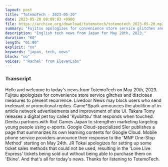 ```yaml
---
layout: post
title: "TotemoTech - 2023-05-20"
date: 2023-05-20 08:09:03 +0900
file: https://archive.org/download/totemotech/totemotech_2023-05-20.mp3
summary: "Fujitsu apologizes for convenience store service glitches and discloses measures to prevent recurrence., Livedoor News may block users who send irrelevant or promotional replies., & more…"
description: "English tech news from Japan for May 20th, 2023."
duration: "60"
length: "01:00"
explicit: "no"
keywords: "japan, tech, news"
block: "no"
voices: "'Rachel' from ElevenLabs"
---
```


### Transcript

Hello and welcome to today's news from TotemoTech on May 20th, 2023. Fujitsu apologizes for convenience store service glitches and discloses measures to prevent recurrence. Livedoor News may block users who send irrelevant or promotional replies. Game*Spark announces the abolition of in-article network advertisements and improvement of site UI. Takara Tomy releases a digital pet toy called 'Kyubittsu' that responds when touched. Dentsu partners with Riot Games Japan to strengthen marketing targeting young people using e-sports. Google Cloud-specialized SIer publishes a page that summarizes its own learning contents for Google Cloud. Mobile phone service providers announce their response to the 'MNP One-Stop Method' starting on May 24th. JR Tokai apologizes for setting up some ticket sales methods that could not be used, resulting in the 'Love Live Express' tickets being sold out without being able to purchase them on 'Ekine'.   And that's all for today's news. Thanks for listening to TotemoTech.
